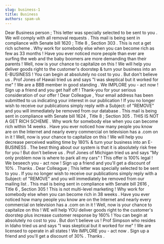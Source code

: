 ```yaml
---
slug: business-1
title: Business
authors: spam-uk
---
```


Dear Business person ; This letter was specially selected 
to be sent to you . We will comply with all removal 
requests . This mail is being sent in compliance with 
Senate bill 1620 ; Title 8 , Section 303 . This is 
not a get rich scheme . Why work for somebody else 
when you can become rich as few as 33 months ! Have 
you ever noticed more people than ever are surfing 
the web and the baby boomers are more demanding than 
their parents ! Well, now is your chance to capitalize 
on this ! We will help you deliver goods right to the 
customer's doorstep & turn your business into an E-BUSINESS 
! You can begin at absolutely no cost to you . But 
don't believe us . Prof Jones of Hawaii tried us and 
says "I was skeptical but it worked for me" ! We are 
a BBB member in good standing . We IMPLORE you - act 
now ! Sign up a friend and you get half off ! Thank-you 
for your serious consideration of our offer ! Dear 
Colleague , Your email address has been submitted to 
us indicating your interest in our publication ! If 
you no longer wish to receive our publications simply 
reply with a Subject: of "REMOVE" and you will immediately 
be removed from our database . This mail is being sent 
in compliance with Senate bill 1624 , Title 8 ; Section 
305 . THIS IS NOT A GET RICH SCHEME . Why work for 
somebody else when you can become rich within 14 weeks 
. Have you ever noticed how many people you know are 
on the Internet and nearly every commercial on television 
has a .com on in it ! Well, now is your chance to capitalize 
on this ! We will help you decrease perceived waiting 
time by 180% & turn your business into an E-BUSINESS 
. The best thing about our system is that it is absolutely 
risk free for you ! But don't believe us . Prof Jones 
of Michigan tried us and says "My only problem now 
is where to park all my cars" ! This offer is 100% 
legal ! We beseech you - act now ! Sign up a friend 
and you'll get a discount of 10% . Thanks . Dear Colleague 
; This letter was specially selected to be sent to 
you . If you no longer wish to receive our publications 
simply reply with a Subject: of "REMOVE" and you will 
immediately be removed from our mailing list . This 
mail is being sent in compliance with Senate bill 2616 
, Title 6 , Section 305 ! This is not multi-level marketing 
! Why work for somebody else when you can become rich 
in 38 weeks . Have you ever noticed how many people 
you know are on the Internet and nearly every commercial 
on television has a .com on in it ! Well, now is your 
chance to capitalize on this ! WE will help YOU deliver 
goods right to the customer's doorstep plus increase 
customer response by 160% ! You can begin at absolutely 
no cost to you . But don't believe us ! Prof Simpson 
who resides in Idaho tried us and says "I was skeptical 
but it worked for me" ! We are licensed to operate 
in all states ! We IMPLORE you - act now . Sign up 
a friend and you'll get a discount of 30% . Thanks 
. 